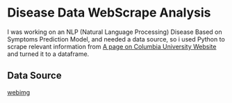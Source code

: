 # Disease Data WebScrape Analysis
 
I was working on an NLP (Natural Language Processing) Disease Based on Symptoms Prediction Model, and needed a data source, so i used Python to scrape relevant information from [A page on Columbia University Website ](https://people.dbmi.columbia.edu/~friedma/Projects/DiseaseSymptomKB/index.html) and turned it to a dataframe.




## Data Source
[webimg](./images/web.png)
